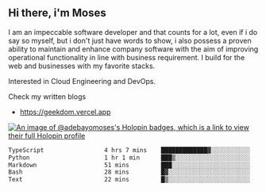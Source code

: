 ## Hi there, i'm Moses

I am an impeccable software developer and that counts for a lot, even if i do say so myself, but i don't just have words to show, i also possess a proven ability to maintain and enhance company software with the aim of improving operational functionality in line with business requirement. I build for the web and businesses with my favorite stacks.

Interested in Cloud Engineering and DevOps.

Check my written blogs
- https://geekdom.vercel.app

[![An image of @adebayomoses's Holopin badges, which is a link to view their full Holopin profile](https://holopin.me/adebayomoses)](https://holopin.io/@adebayomoses)

<!--START_SECTION:waka-->

```txt
TypeScript                 4 hrs 7 mins    █████████████▓░░░░░░░░░░░   55.19 %
Python                     1 hr 1 min      ███▒░░░░░░░░░░░░░░░░░░░░░   13.71 %
Markdown                   51 mins         ███░░░░░░░░░░░░░░░░░░░░░░   11.56 %
Bash                       28 mins         █▓░░░░░░░░░░░░░░░░░░░░░░░   06.37 %
Text                       22 mins         █▒░░░░░░░░░░░░░░░░░░░░░░░   05.04 %
```

<!--END_SECTION:waka-->
